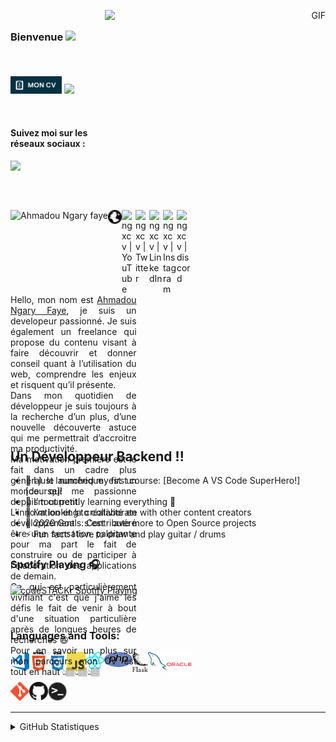 <h3 align="left">
 Bienvenue <img src="https://media.giphy.com/media/hvRJCLFzcasrR4ia7z/giphy.gif" width="25px" />
</h3>
<br />
<p align="right" style="margin-bottom : 10px;">
    <img style="width:70%; margin-top:-100px" align="right" alt="GIF" src="https://github.com/abhisheknaiidu/abhisheknaiidu/blob/master/code.gif?raw=true" width="375" height="320" />
</p>
<p align="left" style="margin-top:20px;">
<a href="http://ngxcv.com" title="Visiter mon site web" target="_blank"  ><img align="left" alt="Ahmadou Ngary faye" height="28" src="https://i.ibb.co/JjJ0w2v/brand.png"/></a>
<a target="_blank" title="Voir mon CV" href="resume/cv.pdf"><img src="icons/cv.png" height="28" /></a> 
<a target="_blank"  href="mailto:ngaryfaye95@gmail.com"><img src="https://img.shields.io/badge/-Gmail-D14836?style=for-the-badge&logo=Gmail&logoColor=white" /></a>
</p>
<br />
<p align="center">
<h4>Suivez moi sur les réseaux sociaux : </h4>

[<img align="left" alt="ngxcv.com" width="22px" src="https://raw.githubusercontent.com/iconic/open-iconic/master/svg/globe.svg" />][website]
[<img align="left" alt="ngxcv | YouTube" width="22px" src="https://cdn.jsdelivr.net/npm/simple-icons@v3/icons/youtube.svg" />][youtube]
[<img align="left" alt="ngxcv | Twitter" width="22px" src="https://cdn.jsdelivr.net/npm/simple-icons@v3/icons/twitter.svg" />][twitter]
[<img align="left" alt="ngxcv | LinkedIn" width="22px" src="https://cdn.jsdelivr.net/npm/simple-icons@v3/icons/linkedin.svg" />][linkedin]
[<img align="left" alt="ngxcv | Instagram" width="22px" src="https://cdn.jsdelivr.net/npm/simple-icons@v3/icons/instagram.svg" />][instagram]
[<img align="left" alt="ngxcv | discord" width="22px" src="https://cdn.jsdelivr.net/npm/simple-icons@v3/icons/discord.svg" />][discord]

![](https://visitor-badge.glitch.me/badge?page_id=ng-xcv.ng-xcv)

</p>
<br />
<p align="left" style="width:40%; height:320px; text-align:justify">
  Hello, mon nom est <a href="https://twitter.com/ng__xcv" >Ahmadou Ngary Faye</a>, je suis un developeur passionné. Je suis également un freelance qui propose du contenu visant à faire découvrir et donner conseil quant à l’utilisation du web, comprendre les enjeux et risquent qu’il présente. <br />
  Dans mon quotidien de développeur je suis toujours à la recherche d’un plus, d’une nouvelle découverte astuce qui me permettrait d’accroitre ma productivité.<br />
  Ma motivation première est le fait dans un cadre plus général le numérique est un monde qui me passionne depuis tout petit. <br />
  L'innovation et la créativité en développement s'est avéré être une sensation palpitante pour ma part le fait de construire ou de participer à l'élaboration des applications de demain.<br />
  Ce qui est particulièrement vivifiant c'est que j'aime les défis le fait de venir à bout d'une situation particulière après de longues heures de recherches 😆 <br />
  Pour en savoir un plus sur mon parcours mon CV est tout en haut 👆🏽👆🏽👆🏽
</p>


<br />
<br />

<p align="center">
<h2> Un Développeur Backend !! </h2>

- 🔭 I just launched my first course: [Become A VS Code SuperHero!][course]!
- 🌱 I’m currently learning everything 🤣
- 👯 I’m looking to collaborate with other content creators
- 🥅 2020 Goals: Contribute more to Open Source projects
- ⚡ Fun fact: I love to draw and play guitar / drums
</p>

<p align="center">
<h3>Spotify Playing 🎧 </h3>

[<img src="https://now-playing-codestackr.vercel.app/api/spotify-playing" alt="codeSTACKr Spotify Playing" width="350" />](https://open.spotify.com/user/swyqyimdc12jajde4vpwd2x1b)
</p>

<br/>

<p align="left">
<h3>Languages and Tools:</h3>

<p align="left">
<img align="left" alt="Visual Studio Code" width="30px" src="https://raw.githubusercontent.com/github/explore/80688e429a7d4ef2fca1e82350fe8e3517d3494d/topics/visual-studio-code/visual-studio-code.png" />

<img align="left" alt="HTML5" width="30px" src="https://raw.githubusercontent.com/github/explore/80688e429a7d4ef2fca1e82350fe8e3517d3494d/topics/html/html.png" />

<img align="left" alt="CSS3" width="30px" src="https://raw.githubusercontent.com/github/explore/80688e429a7d4ef2fca1e82350fe8e3517d3494d/topics/css/css.png" />

<img align="left" alt="JavaScript" width="30px" src="https://raw.githubusercontent.com/github/explore/80688e429a7d4ef2fca1e82350fe8e3517d3494d/topics/javascript/javascript.png" />

<img align="left" alt="React"  width="30px" src="icons/react.png" />

<img align="left" alt="Php" width="45px"  src="icons/php.png" />

<img align="left" alt="flask" width="25px"  src="icons/flask.svg" />

<img align="left" alt="MySQL" width="30px"   src="icons/mysql.png" />

<img align="left" alt="Oracle" width="40px" src="icons/oracle.png" />
</p>

<br />
<br />

<p align="left">
<img align="left" alt="Git" width="30px" src="icons/git.png" />

<img align="left" alt="GitHub" width="30px"  src="icons/github.png" />

<img align="left" alt="Terminal" width="30px"  src="https://raw.githubusercontent.com/github/explore/80688e429a7d4ef2fca1e82350fe8e3517d3494d/topics/terminal/terminal.png" />

</p>
<br />
<br />

---

<details>
  <summary>GitHub Statistiques</summary>

  <img align="center" alt="ng_xcv GitHub Statistique" src="https://github-readme-stats.codestackr.vercel.app/api?username=codeSTACKr&show_icons=true&hide_border=true" />

</details>

<br />
<br />

[website]: http://ngxcv.com
[twitter]: https://twitter.com/ng__xcv
[discord]: dsc.bio/ngxcv
[youtube]: https://www.youtube.com/channel/UCp6sujYSyVn1M1eB_-YS6Mg?sub_confirmation=1
[instagram]: https://instagram.com/ng_xcv
[linkedin]: https://linkedin.com/in/ngxcv
[kalilinuxplaylist]: https://www.youtube.com/watch?v=CSLBqGCUYyolist=PLKW9bVGJghugT-c2b3gCqVoTivel5R_VK
